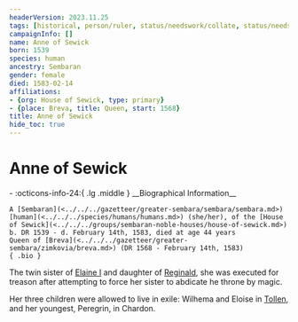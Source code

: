 ```yaml
---
headerVersion: 2023.11.25
tags: [historical, person/ruler, status/needswork/collate, status/needswork/notes]
campaignInfo: []
name: Anne of Sewick
born: 1539
species: human
ancestry: Sembaran
gender: female
died: 1583-02-14
affiliations:
- {org: House of Sewick, type: primary}
- {place: Breva, title: Queen, start: 1568}
title: Anne of Sewick
hide_toc: true
---
```


# Anne of Sewick
<div class="grid cards ext-narrow-margin ext-one-column" markdown>
- :octicons-info-24:{ .lg .middle } __Biographical Information__

    A [Sembaran](<../../../gazetteer/greater-sembara/sembara/sembara.md>) [human](<../../../species/humans/humans.md>) (she/her), of the [House of Sewick](<../../../groups/sembaran-noble-houses/house-of-sewick.md>)  
    b. DR 1539 - d. February 14th, 1583, died at age 44 years  
    Queen of [Breva](<../../../gazetteer/greater-sembara/zimkovia/breva.md>) (DR 1568 - February 14th, 1583)  
    { .bio }

</div>


The twin sister of [Elaine I](<./elaine-i.md>) and daughter of [Reginald](<./reginald.md>), she was executed for treason after attempting to force her sister to abdicate he throne by magic.

Her three children were allowed to live in exile: Wilhema and Eloise in [Tollen](<../../../gazetteer/western-green-sea/tollen/tollen.md>), and her youngest, Peregrin, in Chardon.


